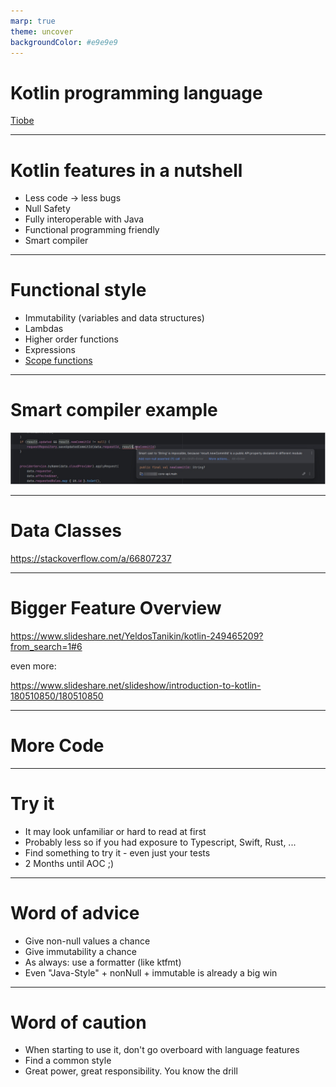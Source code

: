 ```yaml
---
marp: true
theme: uncover
backgroundColor: #e9e9e9
---
```


# Kotlin programming language

[Tiobe](https://www.tiobe.com/tiobe-index/kotlin/)

---

# Kotlin features in a nutshell

* Less code -> less bugs
* Null Safety
* Fully interoperable with Java
* Functional programming friendly
* Smart compiler

---

# Functional style

* Immutability (variables and data structures)
* Lambdas
* Higher order functions
* Expressions
* [Scope functions](https://kotlinlang.org/docs/scope-functions.html#function-selection)

---

# Smart compiler example

![width:1200px](./smart-compiler.jpg)

---

# Data Classes

https://stackoverflow.com/a/66807237

---

# Bigger Feature Overview

https://www.slideshare.net/YeldosTanikin/kotlin-249465209?from_search=1#6

even more:

https://www.slideshare.net/slideshow/introduction-to-kotlin-180510850/180510850

---

# More Code

---

# Try it

* It may look unfamiliar or hard to read at first
* Probably less so if you had exposure to Typescript, Swift, Rust, ...
* Find something to try it - even just your tests
* 2 Months until AOC ;)

---

# Word of advice

* Give non-null values a chance
* Give immutability a chance
* As always: use a formatter (like ktfmt)
* Even "Java-Style" + nonNull + immutable is already a big win

---

# Word of caution

* When starting to use it, don't go overboard with language features
* Find a common style
* Great power, great responsibility. You know the drill

